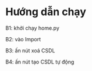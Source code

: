# Hướng dẫn chạy

B1: khởi chạy home.py

B2: vào Import

B3: ấn nút xoá CSDL

B4: ấn nút tạo CSDL tự động